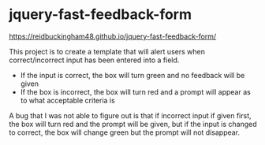 # jquery-fast-feedback-form

https://reidbuckingham48.github.io/jquery-fast-feedback-form/

This project is to create a template that will alert users when correct/incorrect input has been entered into a field.
- If the input is correct, the box will turn green and no feedback will be given
- If the box is incorrect, the box will turn red and a prompt will appear as to what acceptable criteria is

A bug that I was not able to figure out is that if incorrect input if given first, the box will turn red and the prompt will be given, but if the input is changed to correct, the box will change green but the prompt will not disappear.